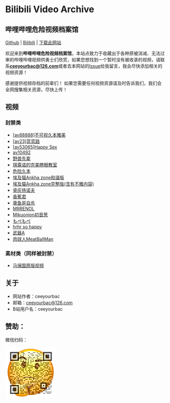 # Bilibili Video Archive

## 哔哩哔哩危险视频档案馆

[Github](https://github.com/0x1437/DangerVideo) | [Bilibili](https://space.bilibili.com/337329299) | [下载此网站](https://github.com/0x1437/DangerVideo/archive/refs/heads/main.zip)

 欢迎来到**哔哩哔哩危险视频档案馆**，本站点致力于收藏出于各种原被消减、无法过审的哔哩哔哩视频供勇士们欣赏，如果您想找到一个暂时没有被收录的视频，请联系**ceeyourbac@126.com**或者去本网站的[Issue](https://github.com/0x1437/DangerVideo/issues)给我留言，我会尽快添加相关的视频资源！

感谢提供视频存档的前辈们！ 如果您需要任何视频资源请及时告诉我们，我们会全网搜集相关资源，尽快上传！ 

## 视频
### 封禁类
- [[av88888]不可视久本雅美](videos/Invisible.mp4)
- [[av23]蓝蓝路](videos/av23.mp4)
- [[av53065]Happy Sex](Videos/happysex.mp4)
- [av10492](videos/av10492.md)
- [野兽先辈](videos/114514.mp4)
- [琪露诺的完美瞎眼教室](videos/Cirno.mp4)
- [危险久本](videos/Danger.mp4)
- [埃及猫Ankha zone和谐版](videos/Ankha.mp4)
- [埃及猫Ankha zone完整版(含有不雅内容)](videos/Ankha.md)
- [骨灰扬诺夫](videos/AshesKiller.mp4)
- [香蕉君](videos/Av10492.mp4)
- [章鱼哥自杀](videos/Octopus.mp4)
- [MRRENOL](videos/MARENOL.mp4)
- [Mikuonion初音葱](videos/MIKUONION.mp4)
- [もぺもぺ](videos/Mopemope.mp4)
- [hrhr so happy](videos/Sohappy.mp4)
- [武器A](videos/WeaponA.mp4)
- [肉球人MeatBallMan](videos/meatballman.mp4)
### 素材类（同样被封禁）
- [马保国原版视频](src/Baoguo.mp4)

## 关于

- 网站作者：ceeyourbac
- 邮箱：ceeyourbac@126.com
- B站用户名：ceeyourbac
## 赞助：
微信扫码：

![qrcode](image/qrcode.png)